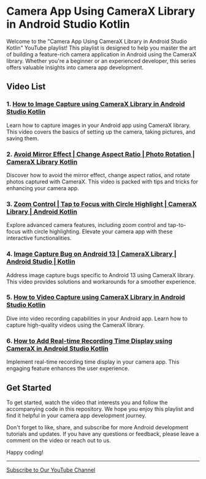 # Camera App Using CameraX Library in Android Studio Kotlin

Welcome to the "Camera App Using CameraX Library in Android Studio Kotlin" YouTube playlist! This playlist is designed to help you master the art of building a feature-rich camera application in Android using the CameraX library. Whether you're a beginner or an experienced developer, this series offers valuable insights into camera app development.

## Video List

### 1. [How to Image Capture using CameraX Library in Android Studio Kotlin](https://youtu.be/r7JbipBL3GM?si=vxbom5UA-3uU_i6V)
Learn how to capture images in your Android app using CameraX library. This video covers the basics of setting up the camera, taking pictures, and saving them.

### 2. [Avoid Mirror Effect | Change Aspect Ratio | Photo Rotation | CameraX Library Kotlin](https://youtu.be/BcNYaFrQDCk?si=QM6ZBV5Il87PeQqk)
Discover how to avoid the mirror effect, change aspect ratios, and rotate photos captured with CameraX. This video is packed with tips and tricks for enhancing your camera app.

### 3. [Zoom Control | Tap to Focus with Circle Highlight | CameraX Library | Android Kotlin](https://youtu.be/KxfeLraYIgY?si=TWQX4mIl9aaaCDuo)
Explore advanced camera features, including zoom control and tap-to-focus with circle highlighting. Elevate your camera app with these interactive functionalities.

### 4. [Image Capture Bug on Android 13 | CameraX Library | Android Studio | Kotlin](https://youtu.be/0Ot2jVLaNbY?si=zCfFEAdYL5AmNczv)
Address image capture bugs specific to Android 13 using CameraX library. This video provides solutions and workarounds for a smoother experience.

### 5. [How to Video Capture using CameraX Library in Android Studio Kotlin](https://youtu.be/EL94sWx1DYo?si=rrBBo2k50ZFcCRTQ)
Dive into video recording capabilities in your Android app. Learn how to capture high-quality videos using the CameraX library.

### 6. [How to Add Real-time Recording Time Display using CameraX in Android Studio Kotlin](https://youtu.be/e_7miNfNGCg?si=AUWjyFZiDxRH9eQ3)
Implement real-time recording time display in your camera app. This engaging feature enhances the user experience.


## Get Started

To get started, watch the video that interests you and follow the accompanying code in this repository. We hope you enjoy this playlist and find it helpful in your camera app development journey.

Don't forget to like, share, and subscribe for more Android development tutorials and updates. If you have any questions or feedback, please leave a comment on the video or reach out to us.

Happy coding!

---

[Subscribe to Our YouTube Channel](https://www.youtube.com/@CodingMeet26)
